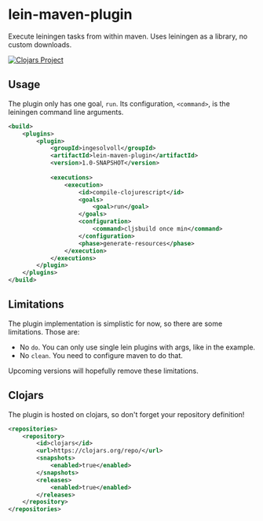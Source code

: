 # lein-maven-plugin
Execute leiningen tasks from within maven. Uses leiningen as a library, no custom downloads.

[![Clojars Project](https://img.shields.io/clojars/v/ingesolvoll/lein-maven-plugin.svg)](https://clojars.org/ingesolvoll/lein-maven-plugin)

## Usage

The plugin only has one goal, `run`. Its configuration, `<command>`, is the leiningen command line arguments.

```xml
<build>
    <plugins>
        <plugin>
            <groupId>ingesolvoll</groupId>
            <artifactId>lein-maven-plugin</artifactId>
            <version>1.0-SNAPSHOT</version>
        
            <executions>
                <execution>
                    <id>compile-clojurescript</id>
                    <goals>
                        <goal>run</goal>
                    </goals>
                    <configuration>
                        <command>cljsbuild once min</command>
                    </configuration>
                    <phase>generate-resources</phase>
                </execution>
            </executions>
        </plugin>
    </plugins>
</build>
```

## Limitations

The plugin implementation is simplistic for now, so there are some limitations. Those are:
* No `do`. You can only use single lein plugins with args, like in the example. 
* No `clean`. You need to configure maven to do that.

Upcoming versions will hopefully remove these limitations.

## Clojars

The plugin is hosted on clojars, so don't forget your repository definition!

```xml
<repositories>
    <repository>
        <id>clojars</id>
        <url>https://clojars.org/repo/</url>
        <snapshots>
            <enabled>true</enabled>
        </snapshots>
        <releases>
            <enabled>true</enabled>
        </releases>
    </repository>
</repositories>
```
